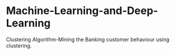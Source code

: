 # Machine-Learning-and-Deep-Learning
Clustering Algorithm-Mining the Banking customer behaviour using clustering.

